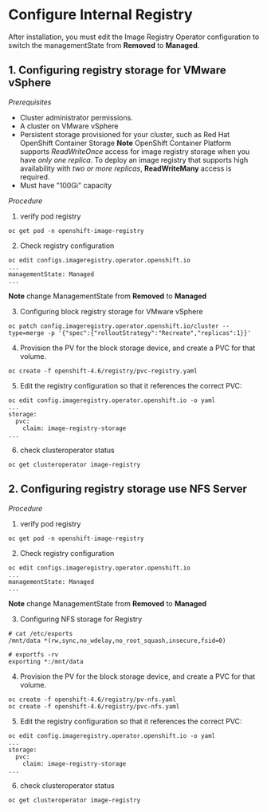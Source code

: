 # Configure Internal Registry 

After installation, you must edit the Image Registry Operator configuration to switch the managementState from **Removed** to **Managed**.

## 1. Configuring registry storage for VMware vSphere
*Prerequisites*
- Cluster administrator permissions.
- A cluster on VMware vSphere
- Persistent storage provisioned for your cluster, such as Red Hat OpenShift Container Storage
**Note**
OpenShift Container Platform supports *ReadWriteOnce* access for image registry storage when you have *only one replica*. To deploy an image registry that supports high availability with *two or more replicas*, **ReadWriteMany** access is required.
- Must have "100Gi" capacity

*Procedure*
1. verify pod registry
```
oc get pod -n openshift-image-registry
```
2. Check registry configuration
```
oc edit configs.imageregistry.operator.openshift.io
...
managementState: Managed
...
```
**Note**
change ManagementState from **Removed** to **Managed**

3. Configuring block registry storage for VMware vSphere
```
oc patch config.imageregistry.operator.openshift.io/cluster --type=merge -p '{"spec":{"rolloutStrategy":"Recreate","replicas":1}}'
```
4. Provision the PV for the block storage device, and create a PVC for that volume.
```
oc create -f openshift-4.6/registry/pvc-registry.yaml
```
5. Edit the registry configuration so that it references the correct PVC:
```
oc edit config.imageregistry.operator.openshift.io -o yaml
...
storage:
  pvc:
    claim: image-registry-storage
...
```

6. check clusteroperator status
```
oc get clusteroperator image-registry
```

## 2. Configuring registry storage use NFS Server
*Procedure*
1. verify pod registry
```
oc get pod -n openshift-image-registry
```
2. Check registry configuration
```
oc edit configs.imageregistry.operator.openshift.io
...
managementState: Managed
...
```
**Note**
change ManagementState from **Removed** to **Managed**

3. Configuring NFS storage for Registry
```
# cat /etc/exports
/mnt/data *(rw,sync,no_wdelay,no_root_squash,insecure,fsid=0)

# exportfs -rv
exporting *:/mnt/data
```

4. Provision the PV for the block storage device, and create a PVC for that volume.
```
oc create -f openshift-4.6/registry/pv-nfs.yaml
oc create -f openshift-4.6/registry/pvc-nfs.yaml
```

5. Edit the registry configuration so that it references the correct PVC:
```
oc edit config.imageregistry.operator.openshift.io -o yaml
...
storage:
  pvc:
    claim: image-registry-storage
...
```

6. check clusteroperator status
```
oc get clusteroperator image-registry
```


